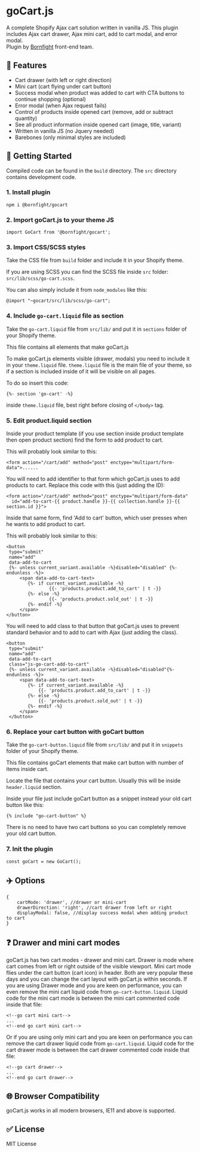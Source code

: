 # goCart.js  

A complete Shopify Ajax cart solution written in vanilla JS. This plugin includes Ajax cart drawer,  Ajax mini cart, add to cart modal, and error modal.  
Plugin by [Bornfight](https://www.bornfight.com/) front-end team.
  
## :muscle: Features

- Cart drawer (with left or right direction)
- Mini cart (cart flying under cart button)
- Success modal when product was added to cart with CTA buttons to continue shopping (optional)
- Error modal (when Ajax request fails)
- Control of products inside opened cart (remove, add or subtract quantity)  
- See all product information inside opened cart (image, title, variant)
- Written in vanilla JS (no Jquery needed) 
- Barebones (only minimal styles are included) 

## :hammer: Getting Started  
  
Compiled code can be found in the `build` directory. The `src` directory contains development code.  
  
### 1. Install plugin  
  
```
npm i @bornfight/gocart
``` 

### 2. Import goCart.js to your theme JS

```
import GoCart from '@bornfight/gocart';
```
  
### 3. Import CSS/SCSS styles  
  
Take the CSS file from `build` folder and include it in your Shopify theme.   

If you are using SCSS you can find the SCSS file inside `src` folder: `src/lib/scss/go-cart.scss`.   
  
You can also simply include it from `node_modules` like this:   
  
```
@import "~gocart/src/lib/scss/go-cart";
```  
  
### 4. Include `go-cart.liquid` file as section  
  
Take the `go-cart.liquid` file from `src/lib/` and put it in `sections` folder of your Shopify theme.  

This file contains all elements that make goCart.js   

To make goCart.js elements visible (drawer, modals) you need to include it in your `theme.liquid` file. `theme.liquid` file is the main file  of your theme, so if a section is included inside of it will be visible on all pages. 
  
To do so insert this code: 
```
{%- section 'go-cart' -%}
``` 
inside `theme.liquid` file, best right before closing of `</body>` tag.  
  
### 5. Edit product.liquid section  
  
Inside your product template (if you use section inside product template then open product section) find the form to add product to cart.  
   
This will probably look similar to this:   
  
```  
<form action="/cart/add" method="post" enctype="multipart/form-data">......  
```  
  
You will need to add identifier to that form which goCart.js uses to add products to cart. Replace this code with this (just adding the ID):  
  
```  
<form action="/cart/add" method="post" enctype="multipart/form-data"  
  id="add-to-cart-{{ product.handle }}-{{ collection.handle }}-{{ section.id }}">
 ```  
  
Inside that same form, find 'Add to cart' button, which user presses when he wants to add product to cart.   
  
This will probably look similar to this:   
  
```  
<button  
 type="submit" 
 name="add" 
 data-add-to-cart 
 {%- unless current_variant.available -%}disabled="disabled" {%- endunless -%}> 
	 <span data-add-to-cart-text> 
	    {%- if current_variant.available -%} 
                {{- 'products.product.add_to_cart' | t -}} 
	    {%- else -%} 
                {{- 'products.product.sold_out' | t -}} 
	    {%- endif -%} 
	 </span>
</button>  
```  
  
You will need to add class to that button that goCart.js uses to prevent standard behavior and to add to cart with  Ajax (just adding the class).  
  
```  
<button  
 type="submit" 
 name="add" 
 data-add-to-cart 
 class="js-go-cart-add-to-cart"
 {%- unless current_variant.available -%}disabled="disabled"{%- endunless -%}> 
	 <span data-add-to-cart-text> 
	    {%- if current_variant.available -%} 
	        {{- 'products.product.add_to_cart' | t -}} 
	    {%- else -%} 
	        {{- 'products.product.sold_out' | t -}} 
	    {%- endif -%} 
	 </span>
 </button>  
```  
  
### 6. Replace your cart button with goCart button

Take the `go-cart-button.liquid` file from `src/lib/` and put it in `snippets` folder of your Shopify theme.  

This file contains goCart elements that make cart button with number of items inside cart.
  
Locate the file that contains your cart button. Usually this will be inside `header.liquid` section.  

Inside your file just include goCart button as a snippet instead your old cart button like this: 

`{% include "go-cart-button" %}` 

There is no need to have two cart buttons so you can completely remove your old cart button.
  
### 7. Init the plugin  

```
const goCart = new GoCart();
```
  
## :airplane: Options
```
{
    cartMode: 'drawer', //drawer or mini-cart  
    drawerDirection: 'right', //cart drawer from left or right
    displayModal: false, //display success modal when adding product to cart
}
```

## :question: Drawer and mini cart modes

goCart.js has two cart modes - drawer and mini cart. Drawer is mode where cart comes from left or right outside of the visible viewport. Mini cart mode flies under the cart button (cart icon) in header. Both are very popular these days and you can change the cart layout with goCart.js within seconds. If you are using Drawer mode and you are keen on performance, you can even remove the mini cart liquid code from `go-cart-button.liquid`. Liquid code for the mini cart mode is between the mini cart commented code inside that file: 

```
<!--go cart mini cart-->
...
<!--end go cart mini cart-->
```

Or if you are using only mini cart and you are keen on performance you can remove the cart drawer liquid code from `go-cart.liquid`. Liquid code for the cart drawer mode is between the cart drawer commented code inside that file: 

```
<!--go cart drawer-->
...
<!--end go cart drawer-->
```

## :globe_with_meridians: Browser Compatibility  
  
goCart.js works in all modern browsers, IE11 and above is supported.  
  
## :white_check_mark: License

MIT License
